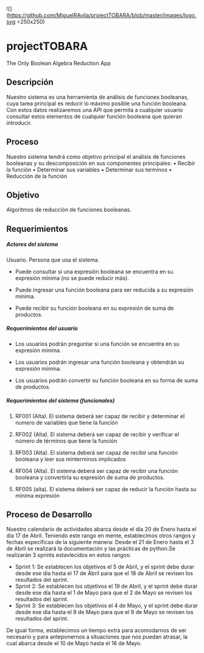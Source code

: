 ![](https://github.com/MiguelRAvila/projectTOBARA/blob/master/images/logo.svg =250x250)

# projectTOBARA

The Only Boolean Algebra Reduction App

## Descripción

Nuestro sistema es una herramienta de análisis de funciones booleanas, cuya tarea principal es reducir lo máximo posible una función booleana.
Con estos datos realizaremos una API que permita a cualquier usuario consultar estos elementos de cualquier función booleana que quieran introducir.

## Proceso

Nuestro sistema tendrá como objetivo principal el análisis de funciones booleanas y su descomposición en sus componentes principales:
    • Recibir la función
    • Determinar sus variables 
    • Determinar sus terminos
    • Reducción de la función

## Objetivo

Algoritmos de reducción de funciones booleanas. 

## Requerimientos

##### Actores del sistema

Usuario. Persona que usa el sistema.

- Puede consultar si una expresión booleana se encuentra en su expresión mínima (no se puede reducir más).

- Puede ingresar una función booleana para ser reducida a su expresión mínima.

- Puede recibir su función booleana en su expresión de suma de productos.

##### Requerimientos del usuario

- Los usuarios podrán preguntar si una función se encuentra en su expresión mínima.

- Los usuarios podrán ingresar una función booleana y obtendrán su expresión mínima.

- Los usuarios podrán convertir su función booleana en su forma de suma de productos.

##### Requerimientos del sistema (funcionales)

1. RF001 (Alta). El sistema deberá ser capaz de recibir y determinar el numero de variables que tiene la función

2. RF002 (Alta). El sistema deberá ser capaz de recibir y verificar el número de términos que tiene la función

3. RF003 (Alta). El sistema deberá ser capaz de recibir una función booleana y leer sus minterminos implicados

4. RF004 (Alta). El sistema deberá ser capaz de recibir una función booleana y convertirla su expresión de suma de productos.

5. RF005 (alta). El sistema deberá ser capaz de reducir la función hasta su mínima expresión

## Proceso de Desarrollo

Nuestro calendario de actividades abarca desde el día 20 de Enero hasta el día 17 de Abril.
Teniendo este rango en mente, establecimos otros rangos y fechas específicas de la siguiente manera:
Desde el 21 de Enero hasta el 3 de Abril se realizará la documentación y las prácticas de python.Se realizarán 3 sprints estavlecidos en estos rangos:

- Sprint 1: Se establecen los objetivos el 5 de Abril, y el sprint debe durar desde ese día hasta el 17 de Abril para que el 18 de Abril se revisen los resultados del sprint.
- Sprint 2: Se establecen los objetivos el 19 de Abril, y el sprint debe durar desde ese día hasta el 1 de Mayo para que el 2 de Mayo se revisen los resultados del sprint.
- Sprint 3: Se establecen los objetivos el 4 de Mayo, y el sprint debe durar desde ese día hasta el 8 de Mayo para que el 9 de Mayo se revisen los resultados del sprint.

De igual forma, establecimos un tiempo extra para acomodarnos de ser necesario y para anteponernos a situaciones que nos puedan atrasar, la cual abarca desde el 10 de Mayo hasta el 16 de Mayo.
